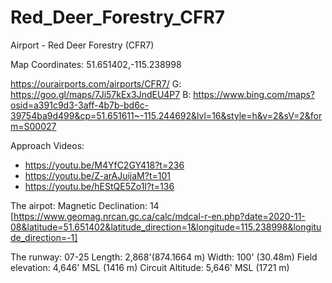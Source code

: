 # Red_Deer_Forestry_CFR7
Airport - Red Deer Forestry (CFR7)

Map Coordinates: 51.651402,-115.238998

https://ourairports.com/airports/CFR7/
G: https://goo.gl/maps/7Ji57kEx3JndEU4P7
B: https://www.bing.com/maps?osid=a391c9d3-3aff-4b7b-bd6c-39754ba9d499&cp=51.651611~-115.244692&lvl=16&style=h&v=2&sV=2&form=S00027

Approach Videos: 
- https://youtu.be/M4YfC2GY418?t=236
- https://youtu.be/Z-arAJuijaM?t=101
- https://youtu.be/hEStQE5Zo1I?t=136

The airpot:
Magnetic Declination: 14 [https://www.geomag.nrcan.gc.ca/calc/mdcal-r-en.php?date=2020-11-08&latitude=51.651402&latitude_direction=1&longitude=115.238998&longitude_direction=-1]

The runway:
07-25
Length: 2,868'(874.1664 m)
Width: 100' (30.48m) 
Field elevation: 4,646' MSL (1416 m)
Circuit Altitude: 5,646' MSL (1721 m)